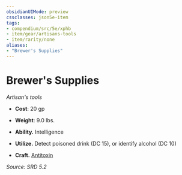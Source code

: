 ```yaml
---
obsidianUIMode: preview
cssclasses: json5e-item
tags:
- compendium/src/5e/xphb
- item/gear/artisans-tools
- item/rarity/none
aliases: 
- "Brewer's Supplies"
---
```

# Brewer's Supplies
*Artisan's tools*  

- **Cost**: 20 gp
- **Weight**: 9.0 lbs.

- **Ability.** Intelligence  
- **Utilize.** Detect poisoned drink (DC 15), or identify alcohol (DC 10)  
- **Craft.** [Antitoxin](antitoxin-xphb.md)  

*Source: SRD 5.2*